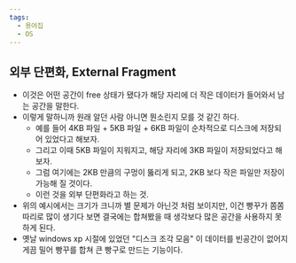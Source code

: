 ```yaml
---
tags:
  - 용어집
  - OS
---
```

## 외부 단편화, External Fragment

- 이것은 어떤 공간이 free 상태가 됐다가 해당 자리에 더 작은 데이터가 들어와서 남는 공간을 말한다.
- 이렇게 말하니까 원래 알던 사람 아니면 뭔소린지 모를 것 같긴 하다.
	- 예를 들어 4KB 파일 + 5KB 파일 + 6KB 파일이 순차적으로 디스크에 저장되어 있었다고 해보자.
	- 그리고 이때 5KB 파일이 지워지고, 해당 자리에 3KB 파일이 저장되었다고 해보자.
	- 그럼 여기에는 2KB 만큼의 구멍이 뚫리게 되고, 2KB 보다 작은 파일만 저장이 가능해 질 것이다.
	- 이런 것을 외부 단편화라고 하는 것.
- 위의 예시에서는 크기가 크니까 별 문제가 아닌것 처럼 보이지만, 이건 빵꾸가 쫌쫌따리로 많이 생기다 보면 결국에는 합쳐봤을 때 생각보다 많은 공간을 사용하지 못하게 된다.
- 옛날 windows xp 시절에 있었던 "디스크 조각 모음" 이 데이터를 빈공간이 없어지게끔 밀어 빵꾸를 합쳐 큰 빵구로 만드는 기능이다.